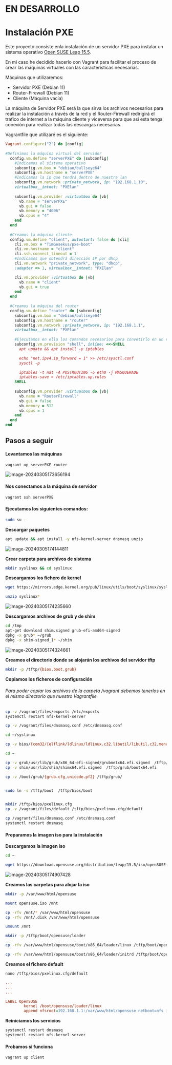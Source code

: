 # EN DESARROLLO
# Instalación PXE

Este proyecto consiste enla instalación de un servidor PXE para instalar un sistema operativo <a href="https://get.opensuse.org/leap/15.5/#download">Open SUSE Leap 15.5</a>.

En mi caso he decidido hacerlo con Vagrant para facilitar el proceso de crear las máquinas virtuales con las características necesarias.

Máquinas que utilizaremos:

- Servidor PXE (Debian 11)
- Router-Firewall (Debian 11)
- Cliente (Máquina vacía)

La máquina de Servidor PXE será la que sirva los archivos necesarios para realizar la instalación a través de la red y el Router-Firewall redirigirá el tráfico de internet a la máquina cliente y viceversa para que así esta tenga conexión para realizar todas las descargas necesarias.

Vagrantfile que utilizaré es el siguiente:

```ruby
Vagrant.configure("2") do |config|
    
#Definimos la máquina virtual del servidor
  config.vm.define "serverPXE" do |subconfig|
    #Indicamos el sistema operativo
    subconfig.vm.box = "debian/bullseye64"
    subconfig.vm.hostname = "serverPXE"
    #Indicamos la ip que tendrá dentro de nuestra lan
    subconfig.vm.network :private_network, ip: "192.168.1.10",
    virtualbox__intnet: "PXElan"
    
    subconfig.vm.provider :virtualbox do |vb|
      vb.name = "serverPXE"
      vb.gui = false
      vb.memory = "4096"
      vb.cpus = "4"
    end
  end
  
  #Creamos la máquina cliente
  config.vm.define "client", autostart: false do |cli|
    cli.vm.box = "TimGesekus/pxe-boot"
    cli.vm.hostname = "client"
    cli.ssh.connect_timeout = 1
    #Indicamos que obtendrá dirección IP por dhcp
    cli.vm.network "private_network", type: "dhcp",
    :adapter => 1, virtualbox__intnet: "PXElan"

    cli.vm.provider :virtualbox do |vb|
      vb.name = "client"
      vb.gui = true
    end 
  end
    
  #Creamos la máquina del router
  config.vm.define "router" do |subconfig|
    subconfig.vm.box = "debian/bullseye64"
    subconfig.vm.hostname = "router"
    subconfig.vm.network :private_network, ip: "192.168.1.1",
    virtualbox__intnet: "PXElan"
      
  	#Ejecutamos en ella los comandos necesarios para convetirlo en un router
    subconfig.vm.provision "shell", inline: <<-SHELL
      apt update && apt install -y iptables

      echo "net.ipv4.ip_forward = 1" >> /etc/sysctl.conf
      sysctl -p

      iptables -t nat -A POSTROUTING -o eth0 -j MASQUERADE
      iptables-save > /etc/iptables.up.rules
    SHELL
    
    subconfig.vm.provider :virtualbox do |vb|
      vb.name = "RouterFirewall"
      vb.gui = false
      vb.memory = 512
      vb.cpus = 1
    end
  end
end
```

## Pasos a seguir

 #### Levantamos las máquinas

```bash
vagrant up serverPXE router
```

![image-20240305173656194](.markdown_images/`README`/image-20240305173656194-17096566488531.png)

#### Nos conectamos a la máquina de servidor

 ```bash
 vagrant ssh serverPXE
 ```

#### Ejecutamos los siguientes comandos:

```bash
sudo su -
```

**Descargar paquetes**

```bash
apt update && apt install -y nfs-kernel-server dnsmasq unzip
```

![image-20240305174144811](.markdown_images/`README`/image-20240305174144811.png)

**Crear carpeta para archivos de sistema**

```bash
mkdir syslinux && cd syslinux
```

**Descargamos los fichero de kernel**

```bash
wget https://mirrors.edge.kernel.org/pub/linux/utils/boot/syslinux/syslinux-6.03.zip

unzip syslinux*
```

![image-20240305174235660](.markdown_images/`README`/image-20240305174235660.png)

**Descargamos archivos de grub y de shim**

```bash
cd /tmp
apt-get download shim.signed grub-efi-amd64-signed
dpkg -x grub* ~/grub
dpkg -x shim-signed_1* ~/shim
```

![image-20240305174324661](.markdown_images/`README`/image-20240305174324661.png)

**Creamos el directorio donde se alojarán los archivos del servidor tftp**

```bash
mkdir -p /tftp/{bios,boot,grub}
```

**Copiamos los ficheros de configuración**

###### Para poder copiar los archivos de la carpeta /vagrant debemos tenerlos en el mismo directorio que nuestro Vagrantfile

```bash
cp -v /vagrant/files/exports /etc/exports
systemctl restart nfs-kernel-server

cp -v /vagrant/files/dnsmasq.conf /etc/dnsmasq.conf

cd ~/syslinux

cp -v bios/{com32/{elflink/ldlinux/ldlinux.c32,libutil/libutil.c32,menu/{menu.c32,vesamenu.c32}},core/{pxelinux.0,lpxelinux.0}} /tftp/bios

cd ~

cp -v grub/usr/lib/grub/x86_64-efi-signed/grubnetx64.efi.signed  /tftp/grubx64.efi
cp -v shim/usr/lib/shim/shimx64.efi.signed  /tftp/grub/bootx64.efi

cp -v /boot/grub/{grub.cfg,unicode.pf2} /tftp/grub/


sudo ln -s /tftp/boot  /tftp/bios/boot


mkdir /tftp/bios/pxelinux.cfg
cp -v /vagrant/files/default /tftp/bios/pxelinux.cfg/default

cp /vagrant/files/dnsmasq.conf /etc/dnsmasq.conf
systemctl restart dnsmasq
```

#### **Preparamos la imagen iso para la instalación**

**Descargamos la imagen iso**

```bash
cd ~

wget https://download.opensuse.org/distribution/leap/15.5/iso/openSUSE-Leap-15.5-DVD-x86_64-Media.iso -O opensuse.iso
```

![image-20240305174907428](.markdown_images/`README`/image-20240305174907428.png)

**Creamos las carpetas para alojar la iso**

```bash
mkdir -p /var/www/html/opensuse

mount opensuse.iso /mnt

cp -rfv /mnt/* /var/www/html/opensuse
cp -rfv /mnt/.disk /var/www/html/opensuse

umount /mnt

mkdir -p /tftp/boot/opensuse/loader

cp -rfv /var/www/html/opensuse/boot/x86_64/loader/linux /tftp/boot/opensuse/loader

cp -rfv /var/www/html/opensuse/boot/x86_64/loader/initrd /tftp/boot/opensuse/loader
```

**Creamos el fichero default**

`nano /tftp/bios/pxelinux.cfg/default`

```cfg
...
...
...

LABEL OpenSUSE
        kernel /boot/opensuse/loader/linux
        append nfsroot=192.168.1.1:/var/www/html/opensuse netboot=nfs ip=dhcp boot=loader initrd=/boot/opensuse/loader/initrd splash=silent ramdisk_size=512000 ramdisk_blocksize=4096 language=es_ES keytable=es quiet quiet showopts
```

**Reiniciamos los servicios**

```bash
systemctl restart dnsmasq
systemctl restart nfs-kernel-server
```

#### Probamos si funciona

```
vagrant up client
```

